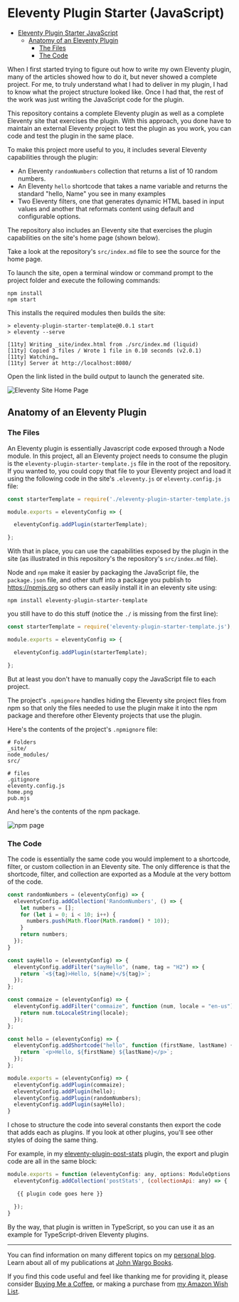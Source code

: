 # Eleventy Plugin Starter (JavaScript)

<!-- TOC -->

- [Eleventy Plugin Starter JavaScript](#eleventy-plugin-starter-javascript)
  - [Anatomy of an Eleventy Plugin](#anatomy-of-an-eleventy-plugin)
    - [The Files](#the-files)
    - [The Code](#the-code)

<!-- /TOC -->

When I first started trying to figure out how to write my own Eleventy plugin, many of the articles showed how to do it, but never showed a complete project. For me, to truly understand what I had to deliver in my plugin, I had to know what the project structure looked like. Once I had that, the rest of the work was just writing the JavaScript code for the plugin. 

This repository contains a complete Eleventy plugin as well as a complete Eleventy site that exercises the plugin. With this approach, you done have to maintain an external Eleventy project to test the plugin as you work, you can code and test the plugin in the same place.

To make this project more useful to you, it includes several Eleventy capabilities through the plugin:

* An Eleventy `randomNumbers` collection that returns a list of 10 random numbers.
* An Eleventy `hello` shortcode that takes a name variable and returns the standard "hello, Name" you see in many examples
* Two Eleventy filters, one that generates dynamic HTML based in input values and another that reformats content using default and configurable options.

The repository also includes an Eleventy site that exercises the plugin capabilities on the site's home page (shown below).

Take a look at the repository's `src/index.md` file to see the source for the home page.

To launch the site, open a terminal window or command prompt to the project folder and execute the following commands:

```shell
npm install
npm start
```

This installs the required modules then builds the site:

```text
> eleventy-plugin-starter-template@0.0.1 start
> eleventy --serve

[11ty] Writing _site/index.html from ./src/index.md (liquid)
[11ty] Copied 3 files / Wrote 1 file in 0.10 seconds (v2.0.1)
[11ty] Watching…
[11ty] Server at http://localhost:8080/
```

Open the link listed in the build output to launch the generated site.

![Eleventy Site Home Page](home.png)

## Anatomy of an Eleventy Plugin

### The Files

An Eleventy plugin is essentially Javascript code exposed through a Node module. In this project, all an Eleventy project needs to consume the plugin is the `eleventy-plugin-starter-template.js` file in the root of the repository. If you wanted to, you could copy that file to your Eleventy project and load it using the following code in the site's `.eleventy.js` or `eleventy.config.js` file:

```js
const starterTemplate = require('./eleventy-plugin-starter-template.js');

module.exports = eleventyConfig => {

  eleventyConfig.addPlugin(starterTemplate);

};
```

With that in place, you can use the capabilities exposed by the plugin in the site (as illustrated in this repository's the repository's `src/index.md` file).

Node and `npm` make it easier by packaging the JavaScript file, the `package.json` file, and other stuff into a package you publish to https://npmjs.org so others can easily install it in an eleventy site using:

```shell
npm install eleventy-plugin-starter-template
```

you still have to do this stuff (notice the `./` is missing from the first line):

```js
const starterTemplate = require('eleventy-plugin-starter-template.js');

module.exports = eleventyConfig => {

  eleventyConfig.addPlugin(starterTemplate);

};
```

But at least you don't have to manually copy the JavaScript file to each project.

The project's `.npmignore` handles hiding the Eleventy site project files from npm so that only the files needed to use the plugin make it into the npm package and therefore other Eleventy projects that use the plugin. 

Here's the contents of the project's `.npmignore` file:

```text
# Folders
_site/
node_modules/
src/

# files
.gitignore
eleventy.config.js
home.png
pub.mjs
```

And here's the contents of the npm package.

![npm page](npm.png)

### The Code

The code is essentially the same code you would implement to a shortcode, filter, or custom collection in an Eleventy site. The only difference is that the shortcode, filter, and collection are exported as a Module at the very bottom of the code.

```js
const randomNumbers = (eleventyConfig) => {
  eleventyConfig.addCollection('RandomNumbers', () => {
    let numbers = [];
    for (let i = 0; i < 10; i++) {
      numbers.push(Math.floor(Math.random() * 10));
    }
    return numbers;
  });
}

const sayHello = (eleventyConfig) => {
  eleventyConfig.addFilter("sayHello", (name, tag = "H2") => {
    return `<${tag}>Hello, ${name}</${tag}>`;
  });
};

const commaize = (eleventyConfig) => {
  eleventyConfig.addFilter("commaize", function (num, locale = "en-us") {
    return num.toLocaleString(locale);
  });
};

const hello = (eleventyConfig) => {
  eleventyConfig.addShortcode("hello", function (firstName, lastName) {
    return `<p>Hello, ${firstName} ${lastName}</p>`;
  });
};

module.exports = (eleventyConfig) => {
  eleventyConfig.addPlugin(commaize);
  eleventyConfig.addPlugin(hello);
  eleventyConfig.addPlugin(randomNumbers);
  eleventyConfig.addPlugin(sayHello);
}
```

I chose to structure the code into several constants then export the code that adds each as plugins. If you look at other plugins, you'll see other styles of doing the same thing. 

For example, in my [eleventy-plugin-post-stats](https://github.com/johnwargo/eleventy-plugin-post-stats) plugin, the export and plugin code are all in the same block:

```js
module.exports = function (eleventyConfig: any, options: ModuleOptions = {}) {
  eleventyConfig.addCollection('postStats', (collectionApi: any) => {

   {{ plugin code goes here }} 

  });
}
```

By the way, that plugin is written in TypeScript, so you can use it as an example for TypeScript-driven Eleventy plugins. 

***

You can find information on many different topics on my [personal blog](http://www.johnwargo.com). Learn about all of my publications at [John Wargo Books](http://www.johnwargobooks.com).

If you find this code useful and feel like thanking me for providing it, please consider <a href="https://www.buymeacoffee.com/johnwargo" target="_blank">Buying Me a Coffee</a>, or making a purchase from [my Amazon Wish List](https://amzn.com/w/1WI6AAUKPT5P9).
